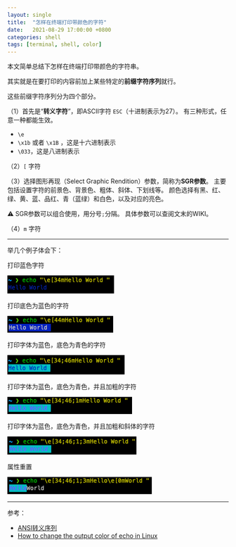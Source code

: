```yaml
---
layout: single
title:  "怎样在终端打印带颜色的字符"
date:   2021-08-29 17:00:00 +0800
categories: shell
tags: [terminal, shell, color]
---
```



本文简单总结下怎样在终端打印带颜色的字符串。

其实就是在要打印的内容前加上某些特定的**前缀字符序列**就行。

这些前缀字符序列分为四个部分。

（1）首先是“**转义字符**”，即ASCII字符 `ESC`（十进制表示为27）。
有三种形式，任意一种都能生效。
* `\e`
* `\x1b` 或者 `\x1B` ，这是十六进制表示
* `\033`，这是八进制表示

（2）`[` 字符

（3）选择图形再现（Select Graphic Rendition）参数，简称为**SGR参数**。
主要包括设置字符的前景色、背景色、粗体、斜体、下划线等。
颜色选择有黑、红、绿、黄、蓝、品红、青（蓝绿）和白色，以及对应的亮色。

⚠️ SGR参数可以组合使用，用分号`;`分隔。
具体参数可以查阅文末的WIKI。

（4）`m` 字符

---

举几个例子体会下：

打印蓝色字符

![](https://raw.githubusercontent.com/chenlujjj/imagebed/main/img/20210829164248.png)


打印底色为蓝色的字符

![](https://raw.githubusercontent.com/chenlujjj/imagebed/main/img/20210829164343.png)

打印字体为蓝色，底色为青色的字符

![](https://raw.githubusercontent.com/chenlujjj/imagebed/main/img/20210829164410.png)

打印字体为蓝色，底色为青色，并且加粗的字符

![](https://raw.githubusercontent.com/chenlujjj/imagebed/main/img/20210829164437.png)


打印字体为蓝色，底色为青色，并且加粗和斜体的字符

![](https://raw.githubusercontent.com/chenlujjj/imagebed/main/img/20210829164512.png)

属性重置

![](https://raw.githubusercontent.com/chenlujjj/imagebed/main/img/20210829164555.png)

---

参考：
* [ANSI转义序列](https://zh.wikipedia.org/wiki/ANSI%E8%BD%AC%E4%B9%89%E5%BA%8F%E5%88%97)
* [How to change the output color of echo in Linux](https://stackoverflow.com/questions/5947742/how-to-change-the-output-color-of-echo-in-linux)
